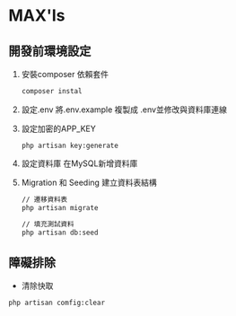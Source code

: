 # MAX'Is

## 開發前環境設定

1. 安裝composer 依賴套件
    ```bash
    composer instal
    ```

2. 設定.env
    將.env.example 複製成 .env並修改與資料庫連線

3. 設定加密的APP_KEY
    ```bash=
    php artisan key:generate
    ```

4. 設定資料庫
    在MySQL新增資料庫

5. Migration 和 Seeding 建立資料表結構
    ```bash
    // 遷移資料表
    php artisan migrate
    
    // 填充測試資料
    php artisan db:seed
    ```

## 障礙排除

- 清除快取

```bash
php artisan comfig:clear
```